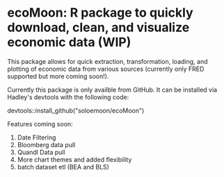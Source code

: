 # ecoMoon: R package to quickly download, clean, and visualize economic data (WIP)
This package allows for quick extraction, transformation, loading, and plotting of economic data from various sources (currently only FRED supported but more coming soon!).

Currently this package is only availble from GitHub. It can be installed via Hadley's devtools with the following code:

devtools::install_github("soloemoon/ecoMoon")

Features coming soon: 
1. Date Filtering
2. Bloomberg data pull
3. Quandl Data pull
4. More chart themes and added flexibility
5. batch dataset etl (BEA and BLS)
